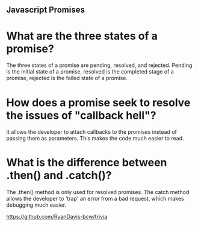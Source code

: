 ## Javascript Promises

# What are the three states of a promise?
The three states of a promise are pending, resolved, and rejected. Pending is the initial state of a promise, resolved is the completed stage of a promise, rejected is the failed state of a promise.
# How does a promise seek to resolve the issues of "callback hell"?
It allows the developer to attach callbacks to the promises instead of passing them as parameters. This makes the code much easier to read.


# What is the difference between .then() and .catch()?
The .then() method is only used for resolved promises. The catch method allows the developer to 'trap' an error from a bad request, which makes debugging much easier. 

https://github.com/RyanDavis-bcw/trivia